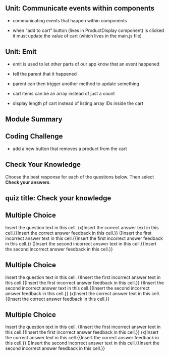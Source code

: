 ## Unit: Communicate events within components

- communicating events that happen within components

- when "add to cart" button (lives in ProductDisplay component) is clicked it must update the value of cart (which lives in the main.js file)

## Unit: Emit

- emit is used to let other parts of our app know that an event happened

- tell the parent that it happened

- parent can then trigger another method to update something

- cart items can be an array instead of just a count

- display length pf cart instead of listing array IDs inside the cart

## Module Summary

## Coding Challenge

- add a new button that removes a product from the cart

## Check Your Knowledge


Choose the best response for each of the questions below. Then select **Check your answers**.
## quiz title: Check your knowledge

## Multiple Choice
Insert the question text in this cell.
(x)Insert the correct answer text in this cell.{{Insert the correct answer feedback in this cell.}}
()Insert the first incorrect answer text in this cell.{{Insert the first incorrect answer feedback in this cell.}}
()Insert the second incorrect answer text in this cell.{{Insert the second incorrect answer feedback in this cell.}}

## Multiple Choice
Insert the question text in this cell.
()Insert the first incorrect answer text in this cell.{{Insert the first incorrect answer feedback in this cell.}}
()Insert the second incorrect answer text in this cell.{{Insert the second incorrect answer feedback in this cell.}}
(x)Insert the correct answer text in this cell.{{Insert the correct answer feedback in this cell.}}

## Multiple Choice
Insert the question text in this cell.
()Insert the first incorrect answer text in this cell.{{Insert the first incorrect answer feedback in this cell.}}
(x)Insert the correct answer text in this cell.{{Insert the correct answer feedback in this cell.}}
()Insert the second incorrect answer text in this cell.{{Insert the second incorrect answer feedback in this cell.}}
